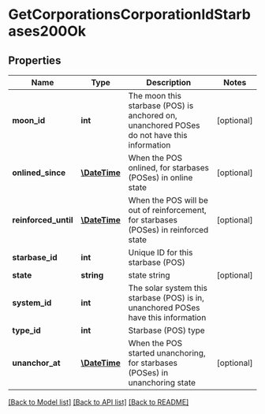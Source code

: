 # GetCorporationsCorporationIdStarbases200Ok

## Properties
Name | Type | Description | Notes
------------ | ------------- | ------------- | -------------
**moon_id** | **int** | The moon this starbase (POS) is anchored on, unanchored POSes do not have this information | [optional] 
**onlined_since** | [**\DateTime**](\DateTime.md) | When the POS onlined, for starbases (POSes) in online state | [optional] 
**reinforced_until** | [**\DateTime**](\DateTime.md) | When the POS will be out of reinforcement, for starbases (POSes) in reinforced state | [optional] 
**starbase_id** | **int** | Unique ID for this starbase (POS) | 
**state** | **string** | state string | [optional] 
**system_id** | **int** | The solar system this starbase (POS) is in, unanchored POSes have this information | 
**type_id** | **int** | Starbase (POS) type | 
**unanchor_at** | [**\DateTime**](\DateTime.md) | When the POS started unanchoring, for starbases (POSes) in unanchoring state | [optional] 

[[Back to Model list]](../README.md#documentation-for-models) [[Back to API list]](../README.md#documentation-for-api-endpoints) [[Back to README]](../README.md)


